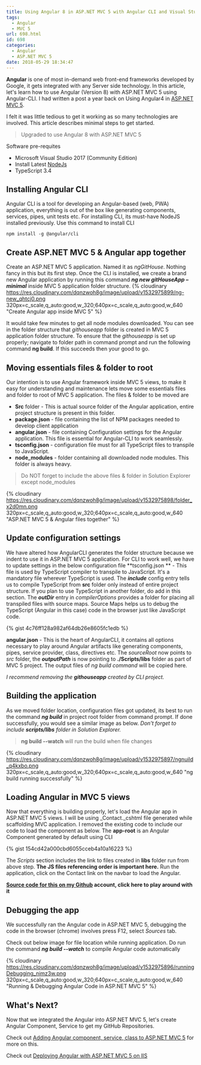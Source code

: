 ```yaml
---
title: Using Angular 8 in ASP.NET MVC 5 with Angular CLI and Visual Studio 2017
tags:
  - Angular
  - MVC 5
url: 698.html
id: 698
categories:
  - Angular
  - ASP.NET MVC 5
date: 2018-05-29 18:34:47
---
```


**Angular** is one of most in-demand web front-end frameworks developed by Google, it gets integrated with any Server side technology. 
In this article, let's learn how to use Angular (Version 8) with ASP.NET MVC 5 using Angular-CLI. I had written a post a year back on Using Angular4 in [ASP.NET MVC 5](https://www.mithunvp.com/using-angular-2-asp-net-mvc-5-visual-studio/).
 
 I felt it was little tedious to get it working as so many technologies are involved. This article describes minimal steps to get started.

 > Upgraded to use Angular 8 with ASP.NET MVC 5

 Software pre-requites

*   Microsoft Visual Studio 2017 (Community Edition)
*   Install Latest [NodeJs](https://nodejs.org/en/)
*   TypeScript 3.4

Installing Angular CLI
----------------------

Angular CLI is a tool for developing an Angular-based (web, PWA) application, everything is out of the box like generating components, services, pipes, unit tests etc.
 For installing CLI, its must-have NodeJS installed previously. Use this command to install CLI

``` npm install -g @angular/cli ```

Create ASP.NET MVC 5 & Angular app together
-------------------------------------------

Create an ASP.NET MVC 5 application. Named it as _ngGitHouse_. Nothing fancy in this but its first step.
 Once the CLI is installed, we create a brand new Angular application by running this command **_ng new gitHouseApp –minimal_** inside MVC 5 application folder structure. {% cloudinary https://res.cloudinary.com/dqnzwoh8g/image/upload/v1532975899/ng-new_qhtcj0.png 320px=c_scale,q_auto:good,w_320;640px=c_scale,q_auto:good,w_640 "Create Angular app inside MVC 5" %}
 
It would take few minutes to get all node modules downloaded. You can see in the folder structure that _githouseapp_ folder is created in MVC 5 application folder structure.
To ensure that the _githouseapp_ is set up properly; navigate to folder path in command prompt and run the following command **ng build**. If this succeeds then your good to go.

Moving essentials files & folder to root
----------------------------------------

Our intention is to use Angular framework inside MVC 5 views, to make it easy for understanding and maintenance lets move some essentials files and folder to root of MVC 5 application. The files & folder to be moved are

*   **Src** folder - This is actual source folder of the Angular application, entire project structure is present in this folder.
*   **package.json** \- file containing the list of NPM packages needed to develop client application
*   **angular.json** \- file containing Configuration settings for the Angular application. This file is essential for Angular-CLI to work seamlessly.
*   **tsconfig.json** \- configuration file must for all TypeScript files to transpile to JavaScript.
*   **node_modules** \- folder containing all downloaded node modules. This folder is always heavy.

> Do NOT forget to include the above files & folder in Solution Explorer except node_modules

{% cloudinary https://res.cloudinary.com/dqnzwoh8g/image/upload/v1532975898/folder_x2d0mn.png 320px=c_scale,q_auto:good,w_320;640px=c_scale,q_auto:good,w_640 "ASP.NET MVC 5 & Angular files together" %}  

Update configuration settings
-----------------------------

We have altered how AngularCLI generates the folder structure because we indent to use it in ASP.NET MVC 5 application. 
For CLI to work well, we have to update settings in the below configuration file **tsconfig.json ** - This file is used by TypeScript compiler to transpile to JavaScript. It's a mandatory file wherever TypeScript is used. 
The _**include**_ config entry tells us to compile TypeScript from **src** folder only instead of entire project structure. If you plan to use TypeScript in another folder, do add in this section. 
The _**outDir**_ entry in _compilerOptions_ provides a folder for placing all transpiled files with source maps. Source Maps helps us to debug the TypeScript (Angular in this case) code in the browser just like JavaScript code.


{% gist 4c76ff128a982af64db26e8605fc1edb %}


**angular.json** - This is the heart of AngularCLI, it contains all options necessary to play around Angular artifacts like generating components, pipes, service provider, class, directives etc. 
The _sourceRoot_ now points to _src_ folder, the _**outputPath**_ is now pointing to **./Scripts/libs** folder as part of MVC 5 project. The output files of _ng build command_ will be copied here.
 
 _I recommend removing the **githouseapp** created by CLI project._

**Building the application**
----------------------------

As we moved folder location, configuration files got updated, its best to run the command _**ng build**_ in project root folder from command prompt. 
If done successfully, you would see a similar image as below. _Don't forget to include **scripts/libs** folder in Solution Explorer._

> **ng build --watch** will run the build when file changes

{% cloudinary https://res.cloudinary.com/dqnzwoh8g/image/upload/v1532975897/ngnuild_q4kxbo.png 320px=c_scale,q_auto:good,w_320;640px=c_scale,q_auto:good,w_640 "ng build running successfully" %}

Loading Angular in MVC 5 views
------------------------------

Now that everything is building properly, let's load the Angular app in ASP.NET MVC 5 views. I will be using _Contact._cshtml file generated while scaffolding MVC application. I removed the existing code to include our code to load the component as below. The **app-root** is an Angular Component generated by default using CLI

{% gist 154cd42a000cbd6055cceb4a10a16223 %}

The _Scripts_ section includes the link to files created in **libs** folder run from above step. 
**The JS files referencing order is important here.** Run the application, click on the Contact link on the navbar to load the Angular.

**[Source code for this on my Github](https://github.com/mithunvp/ngGitHouse) account, click here to play around with it**

Debugging the app
-----------------

We successfully ran the Angular code in ASP.NET MVC 5, debugging the code in the browser (chrome) involves press F12, select _Sources_ tab. 

Check out below image for file location while running application. Do run the command _**ng build --watch**_ to compile Angular code automatically 

{% cloudinary https://res.cloudinary.com/dqnzwoh8g/image/upload/v1532975896/runningDebugging_nimz3w.png 320px=c_scale,q_auto:good,w_320;640px=c_scale,q_auto:good,w_640 "Running & Debugging Angular Code in ASP.NET MVC 5" %}

## What's Next?
Now that we integrated the Angular into ASP.NET MVC 5, let's create Angular Component, Service to get my GitHub Repositories. 

Check out [Adding Angular component, service, class to ASP.NET MVC 5](https://www.mithunvp.com/adding-Angular-component-service-class-to-asp-net-mvc-5) for more on this.

Check out [Deploying Angular with ASP.NET MVC 5 on IIS](https://www.mithunvp.com/Deploying-Angular-with-ASP-NET-MVC-5-on-IIS)